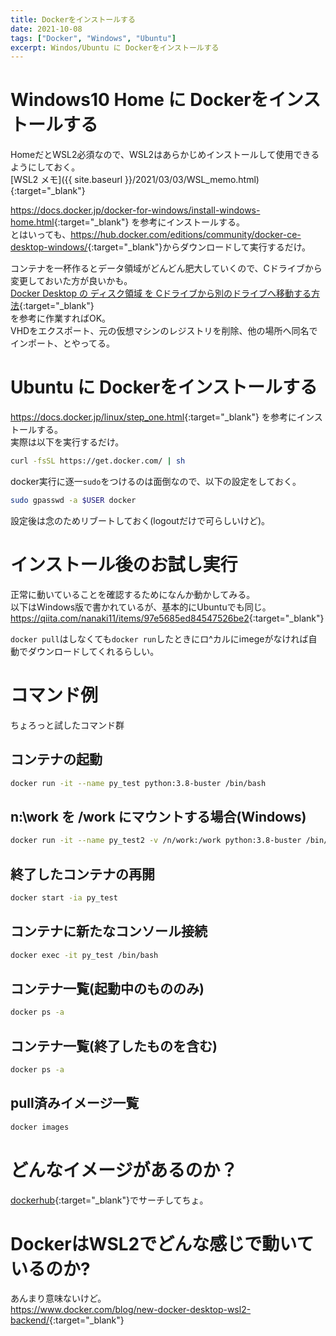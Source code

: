 ```yaml
---
title: Dockerをインストールする
date: 2021-10-08
tags: ["Docker", "Windows", "Ubuntu"]
excerpt: Windos/Ubuntu に Dockerをインストールする
---
```


# Windows10 Home に Dockerをインストールする
HomeだとWSL2必須なので、WSL2はあらかじめインストールして使用できるようにしておく。  
[WSL2 メモ]({{ site.baseurl }}/2021/03/03/WSL_memo.html){:target="_blank"}   

 <https://docs.docker.jp/docker-for-windows/install-windows-home.html>{:target="_blank"} を参考にインストールする。   
とはいっても、<https://hub.docker.com/editions/community/docker-ce-desktop-windows/>{:target="_blank"}からダウンロードして実行するだけ。  


コンテナを一杯作るとデータ領域がどんどん肥大していくので、Cドライブから変更しておいた方が良いかも。  
[Docker Desktop の ディスク領域 を Cドライブから別のドライブへ移動する方法](https://nosubject.io/windowsdocker-desktop-move-disk-image/){:target="_blank"}  
を参考に作業すればOK。  
VHDをエクスポート、元の仮想マシンのレジストリを削除、他の場所へ同名でインポート、とやってる。  


# Ubuntu に Dockerをインストールする
 <https://docs.docker.jp/linux/step_one.html>{:target="_blank"} を参考にインストールする。   
実際は以下を実行するだけ。  
```bash
curl -fsSL https://get.docker.com/ | sh
```

docker実行に逐一``sudo``をつけるのは面倒なので、以下の設定をしておく。  
```bash
sudo gpasswd -a $USER docker
```
設定後は念のためリブートしておく(logoutだけで可らしいけど)。  


# インストール後のお試し実行
正常に動いていることを確認するためになんか動かしてみる。  
以下はWindows版で書かれているが、基本的にUbuntuでも同じ。  
<https://qiita.com/nanaki11/items/97e5685ed84547526be2>{:target="_blank"}  

``docker pull``はしなくても``docker run``したときにロ^カルにimegeがなければ自動でダウンロードしてくれるらしい。  



# コマンド例
ちょろっと試したコマンド群
## コンテナの起動
```bash
docker run -it --name py_test python:3.8-buster /bin/bash
```

## n:\work を /work にマウントする場合(Windows)
```bash
docker run -it --name py_test2 -v /n/work:/work python:3.8-buster /bin/bash
```

## 終了したコンテナの再開

```bash
docker start -ia py_test
```

## コンテナに新たなコンソール接続
```bash
docker exec -it py_test /bin/bash
```

## コンテナ一覧(起動中のもののみ)
```bash
docker ps -a
```
## コンテナ一覧(終了したものを含む)
```bash
docker ps -a
```

## pull済みイメージ一覧
```bash
docker images
```

# どんなイメージがあるのか？
[dockerhub](https://hub.docker.com/search?type=image){:target="_blank"}でサーチしてちょ。  

# DockerはWSL2でどんな感じで動いているのか?
あんまり意味ないけど。  
<https://www.docker.com/blog/new-docker-desktop-wsl2-backend/>{:target="_blank"}  